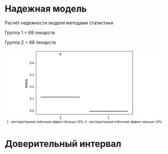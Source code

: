 # Надежная модель
Расчёт надежности модели методами статистики

Группа 1 = 68 лекарств

Группа 2 = 68 лекарств

![alt tag](https://github.com/Chertoganov/Reliable-model/blob/main/boxplot.png "Описание будет тут")​
# Доверительный интервал
